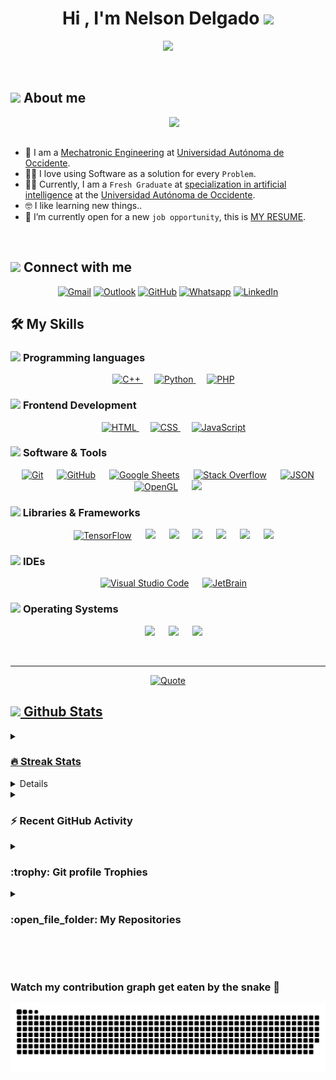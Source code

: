 <h1 align="center">Hi , I'm Nelson Delgado <img src="https://media.giphy.com/media/hvRJCLFzcasrR4ia7z/giphy.gif" width="35"></h1>
<p align="center">
  <a href="https://github.com/DenverCoder1/readme-typing-svg"><img src="https://readme-typing-svg.herokuapp.com?font=Time+New+Roman&color=%23C8BE25&size=25&center=true&vCenter=true&width=600&height=100&lines=Mechatronic+Engineer;Artificial+Intelligece+specialist"></a>
</p>



<br>


	
## <picture><img src = "https://github.com/7oSkaaa/7oSkaaa/blob/main/Images/about_me.gif?raw=true" width = 50px></picture> About me

<picture> <img align="right" src="https://github.com/7oSkaaa/7oSkaaa/blob/main/Images/Right_Side.gif?raw=true" width = 250px></picture>

<br><br>

- :school: I am a  [Mechatronic Engineering](https://www.uao.edu.co/programa/ingenieria-mecatronica/) at [Universidad Autónoma de Occidente](https://www.uao.edu.co/).
- :technologist: I love using Software as a solution for every `Problem`.
- :student: Currently, I am a `Fresh Graduate` at [specialization in artificial intelligence](https://www.uao.edu.co/programa/especializacion-en-inteligencia-artificial/) at the [Universidad Autónoma de Occidente](https://www.uao.edu.co/).
- :nerd_face: I like learning new things..
- :thinking: I’m currently open for a new `job opportunity`, this is [MY RESUME](https://drive.google.com/file/d/1Z1Ozbkb9okdIUxcvK_49jv7DL6_Wl35t/view?usp=sharing).
<br>

## <picture> <img src="https://github.com/7oSkaaa/7oSkaaa/blob/main/Images/Connect-with-me.gif?raw=true" width="100px"> </picture> Connect with me
<p align="center">
	<a href="mailto:andres200148@gmail.com"><img src="https://img.shields.io/badge/gmail-%23EA4335.svg?style=plastic&logo=gmail&logoColor=white" alt="Gmail"/></a>
  <a href="mailto:nelsona2001@hotmail.com"><img src="https://img.shields.io/badge/Outlook-0078D4?style=for-the-badge&logo=microsoft-outlook&logoColor=white" alt="Outlook" width = 70px/></a>
	<a href="https://github.com/NelsonAIDev"><img src="https://img.shields.io/badge/github-%23181717.svg?style=plastic&logo=github&logoColor=white" alt="GitHub"/></a>
	<a href="https://wa.me/573103477013"><img src="https://img.shields.io/badge/whatsapp-%2325D366.svg?style=plastic&logo=whatsapp&logoColor=white" alt="Whatsapp"/></a>
	<a href="https://www.linkedin.com/in/nelson-andres-delgado-machado/"><img src="https://img.shields.io/badge/linkedin-%230A66C2.svg?style=plastic&logo=linkedin&logoColor=white" alt="LinkedIn"/></a>
</p>



## 🛠️ My Skills

### <picture> <img src = "https://github.com/7oSkaaa/7oSkaaa/blob/main/Images/Programming_Languages.gif?raw=true" width = 50px>  </picture> Programming languages

<p align="center"> 
  &emsp;
  <a href="https://www.w3schools.com/cpp/" target="_blank"> 
    <img alt="C++" src="https://img.shields.io/badge/C++%20-%2300599C.svg?style=plastic&logo=c%2B%2B&logoColor=white">
  </a> 
  &emsp;
  <a href="https://www.python.org" target="_blank">
    <img alt="Python" src="https://img.shields.io/badge/Python%20-%2314354C.svg?style=plastic&logo=python&logoColor=white">
  </a>
  &emsp;
  <a href="" target="_blank">
  	<img alt="PHP" src="https://img.shields.io/badge/PHP-777BB4?style=for-the-badge&logo=php&logoColor=white" width = 50px/>
  </a>
		
</p>

### <picture> <img src = "https://github.com/7oSkaaa/7oSkaaa/blob/main/Images/Front_End.gif?raw=true" width = 50px>  </picture> Frontend Development
<p align="center"> 
  &emsp; 
  <a href="https://www.w3.org/html/" target="_blank"> 
   <img alt="HTML" src="https://img.shields.io/badge/HTML5%20-%23E34F26.svg?style=plastic&logo=html5&logoColor=white">
  </a>   
  &emsp;
  <a href="https://www.w3schools.com/css/" target="_blank">
    <img alt="CSS" src="https://img.shields.io/badge/CSS%20-%231572B6.svg?style=plastic&logo=css3&logoColor=white">
  </a> 
  &emsp;
  <a href="https://developer.mozilla.org/en-US/docs/Web/JavaScript" target="_blank"> 
     <img alt="JavaScript" src="https://img.shields.io/badge/JavaScript%20-%23F7DF1E.svg?style=plastic&logo=javascript&logoColor=black">
   </a>
</p>

 ### <picture> <img src = "https://github.com/7oSkaaa/7oSkaaa/blob/main/Images/Software_Tools.gif?raw=true" width = 50px>  </picture> Software & Tools
 
<p align="center">
  &emsp;
    <a href="#"><img alt="Git" src="https://img.shields.io/badge/Git%20-%23F05033.svg?style=plastic&logo=git&logoColor=white"></a>
  &emsp;
    <a href="#"><img alt="GitHub" src="https://img.shields.io/badge/github-%23181717.svg?style=plastic&logo=github&logoColor=white"></a>
  &emsp;
    <a href="#"><img alt="Google Sheets" src="https://img.shields.io/badge/Google%20Sheets%20-%2334A853.svg?style=plastic&logo=google%20sheets&logoColor=white"></a>
  &emsp;
    <a href="#"><img alt="Stack Overflow" src="https://img.shields.io/badge/-Stack%20Overflow-FE7A16?style=plastic&logo=stack-overflow&logoColor=white"></a>
  &emsp;
    <a href="#"><img alt="JSON" img src="https://img.shields.io/badge/json-%23000000.svg?style=plastic&logo=json&logoColor=white"></a>
  &emsp;
    <a href="#"><img alt="OpenGL" src="https://img.shields.io/badge/opengl-%235586A4.svg?style=plastic&logo=opengl&logoColor=white"/></a>
    &emsp;
    <a href="#"><img src="https://img.shields.io/badge/mysql-%234479A1.svg?&style=plastic&logo=mysql&logoColor=white"/></a>
   
</p>

### <picture> <img src="https://camo.githubusercontent.com/c1dcb74cc1c1835b1d716f5051499a2814c683c806b15f04b0eba492863703e9/68747470733a2f2f63646e2e6472696262626c652e636f6d2f75736572732f3733303730332f73637265656e73686f74732f363538313234332f6176656e746f2e676966" width = 50px></picture> Libraries & Frameworks
<p align="center">
&emsp;
    <a href="#"><img alt="TensorFlow" src="https://img.shields.io/badge/TensorFlow-FF6F00?style=for-the-badge&logo=tensorflow&logoColor=white" ></a>
 &emsp;
     <a href="#"><img src="https://img.shields.io/badge/numpy-%23013243.svg?style=for-the-badge&logo=numpy&logoColor=white" ></a>
&emsp;
	<a href="#"><img src="https://img.shields.io/badge/pandas-%23150458.svg?style=for-the-badge&logo=pandas&logoColor=white"></a>
&emsp;
	<a href="#"><img src="https://img.shields.io/badge/scikit--learn-%23F7931E.svg?style=for-the-badge&logo=scikit-learn&logoColor=white"/></a>
&emsp;
	<a href="#"><img src="https://img.shields.io/badge/Matplotlib-%23ffffff.svg?style=for-the-badge&logo=Matplotlib&logoColor=black"/></a>
&emsp;
	<a href="#"><img src="https://img.shields.io/badge/flask-%23000.svg?style=for-the-badge&logo=flask&logoColor=white"/></a>
&emsp;
	<a href="#"><img src="https://img.shields.io/badge/opencv-%23white.svg?style=for-the-badge&logo=opencv&logoColor=white"/></a>
</p>


 ### <picture> <img src = "https://github.com/7oSkaaa/7oSkaaa/blob/main/Images/IDEs.gif?raw=true" width = 50px>  </picture> IDEs
 
<p align="center">
  &emsp;
    <a href="#"><img alt="Visual Studio Code" src="https://img.shields.io/badge/Visual%20Studio%20Code-0078d7.svg?style=plastic&logo=visual-studio-code&logoColor=white"></a>
  &emsp;
    <a href="#"><img alt="JetBrain" src="https://img.shields.io/badge/jetbrains-%23000000.svg?style=plastic&logo=jetbrains&logoColor=white" /></a>
</p>

 ### <picture> <img src = "https://github.com/7oSkaaa/7oSkaaa/blob/main/Images/OS.gif?raw=true" width = 50px>  </picture> Operating Systems
 
<p align="center">
  &emsp;
    <a href="#"><img src="https://img.shields.io/badge/Linux-FCC624?style=plastic&logo=linux&logoColor=black"></a>
  &emsp;
    <a href="#"><img src="https://img.shields.io/badge/Ubuntu-E95420?style=plastic&logo=ubuntu&logoColor=white"></a>
  &emsp;
    <a href="#"><img src="https://img.shields.io/badge/Windows-0078D6?style=plastic&logo=windows&logoColor=white"></a>
</p>

<br> 

---

<p align = "center">
	<a href="https://github.com/piyushsuthar/github-readme-quotes"> <img alt = "Quote" src="https://quotes-github-readme.vercel.app/api?type=horizontal&theme=tokyonight&animation=grow_out_in&quoteCategory=programming">
</p>

## <picture> <img src = "https://github.com/7oSkaaa/7oSkaaa/blob/main/Images/Statistics.gif?raw=true" width = 50px>  </picture> Github Stats

<details><summary><h3> 🔥 Streak Stats</h3></summary>

----	

<p align="center"><img src="https://streak-stats.demolab.com?user=NelsonAIDev" alt="GitHub Streak" /></p>

</details>
  
<details><summary><h3>💻 GitHub Profile Stats</h3></summary>

----
	
<p align="center">
    <a href="https://github-readme-stats.vercel.app/api?username=NelsonAIDev&show_icons=true&count_private=true&locale=en&theme=tokyonight&layout=compact">
	    <img alt="NelsonAIDev's Github Stats" src="https://github-readme-stats.vercel.app/api?username=NelsonAIDev&show_icons=true&count_private=true&locale=en&theme=tokyonight&layout=compact" height="230px"/></a>
	  <img src="https://github-readme-stats.vercel.app/api/top-langs?username=NelsonAIDev&langs_count=10&show_icons=true&locale=en&theme=tokyonight" alt="NelsonAIDev" height="230px"/>
<br/>

  <b>Note:</b> Top languages is only a metric of the languages my public code consists of and doesn't reflect experience or skill level.
  </p>
</details>

<details><summary><h3>⚡ Recent GitHub Activity</h3></summary>

----
	
[![Nelson's github activity graph](https://github-readme-activity-graph.vercel.app/graph?username=NelsonAIDev&theme=react-dark)](https://github-readme-activity-graph.vercel.app/graph?username=NelsonAIDev&theme=react-dark)

 
</details>

<details><summary> <h3> :trophy: Git profile Trophies </h3></summary>

----
	
<p align="center"> <a href="https://github.com/ryo-ma/github-profile-trophy"><img src="https://github-profile-trophy.vercel.app/?username=NelsonAIDev&layout=compact&theme=tokyonight&column=4&margin-w=15&margin-h=15" alt="NelsonAIDev" /></a> </p>

[![An image of @NelsonAIDev's Holopin badges, which is a link to view their full Holopin profile](https://holopin.me/NelsonAIDev)](https://holopin.io/@NelsonAIDev)
	
</details>
	
<details><summary><h3> :open_file_folder: My Repositories </h3></summary>

----
	
<div>
  <p align="center">
	<a href="https://github.com/NelsonAIDev/Iris">
      		<img src="https://github-readme-stats.vercel.app/api/pin/?username=NelsonAIDev&repo=Iris&theme=tokyonight" alt="GitHub Stats" />
    	</a>
	<a href="https://github.com/NelsonAIDev/LinkScribe">
      		<img src="https://github-readme-stats.vercel.app/api/pin/?username=NelsonAIDev&repo=LinkScribe&theme=tokyonight" alt="GitHub Stats" />
    	</a>
	<a href="https://github.com/NelsonAIDev/Human-pose-estimation">
      		<img src="https://github-readme-stats.vercel.app/api/pin/?username=NelsonAIDev&repo=Human-pose-estimation&theme=tokyonight" alt="GitHub Stats" />
    	</a>
	<a href="https://github.com/NelsonAIDev/Expense-tracker">
      		<img src="https://github-readme-stats.vercel.app/api/pin/?username=NelsonAIDev&repo=Expense-tracker&theme=tokyonight" alt="GitHub Stats" />
    	</a>
	<a href="https://github.com/NelsonAIDev/SpeechScriptResponder">
 		<img src="https://github-readme-stats.vercel.app/api/pin/?username=NelsonAIDev&repo=SpeechScriptResponder&theme=tokyonight" alt="GitHub Stats" />
	</a>
  </p>
</div>
</details>

</br></br>
	
### Watch my contribution graph get eaten by the snake 🐍

<p align="center">
	<picture>
		  <source media="(prefers-color-scheme: dark)" srcset="https://raw.githubusercontent.com/NelsonAIDev/NelsonAIDev/output/github-contribution-grid-snake-dark.svg">
		  <source media="(prefers-color-scheme: light)" srcset="https://raw.githubusercontent.com/NelsonAIDev/NelsonAIDev/output/github-contribution-grid-snake.svg">
		  <img alt="github contribution grid snake animation" src="https://raw.githubusercontent.com/NelsonAIDev/NelsonAIDev/output/github-contribution-grid-snake.svg">
	</picture>
</p>
